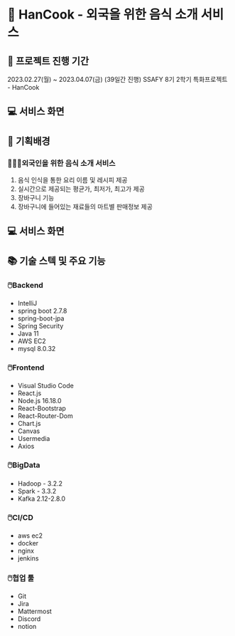 # :stew: HanCook - 외국을 위한 음식 소개 서비스
## :calendar: 프로젝트 진행 기간
2023.02.27(월) ~ 2023.04.07(금) (39일간 진행)
SSAFY 8기 2학기 특화프로젝트 - HanCook
## :computer: 서비스 화면
## :dart: 기획배경

### 🙆🏼‍♂️외국인을 위한 음식 소개 서비스

1. 음식 인식을 통한 요리 이름 및 레시피 제공
2. 실시간으로 제공되는 평균가, 최저가, 최고가 제공
3. 장바구니 기능
4. 장바구니에 들어있는 재료들의 마트별 판매정보 제공

## :computer: 서비스 화면

## :books: 기술 스텍 및 주요 기능
### 🖱️Backend

- IntelliJ
- spring boot 2.7.8
- spring-boot-jpa
- Spring Security
- Java 11
- AWS EC2
- mysql 8.0.32

### 🖱️Frontend

- Visual Studio Code
- React.js
- Node.js 16.18.0
- React-Bootstrap
- React-Router-Dom
- Chart.js
- Canvas
- Usermedia
- Axios

### 🖱️BigData

- Hadoop - 3.2.2
- Spark - 3.3.2
- Kafka 2.12-2.8.0

### 🖱️CI/CD

- aws ec2
- docker
- nginx
- jenkins

### 🖱️협업 툴

- Git
- Jira
- Mattermost
- Discord
- notion
